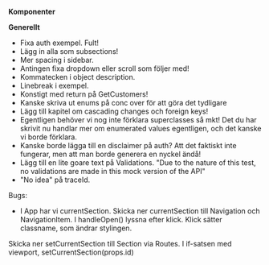 **Komponenter**

**Generellt**

- Fixa auth exempel. Fult!
- Lägg in alla som subsections!
- Mer spacing i sidebar.
- Antingen fixa dropdown eller scroll som följer med!
- Kommatecken i object description.
- Linebreak i exempel.
- Konstigt med return på GetCustomers!
- Kanske skriva ut enums på conc over för att göra det tydligare
- Lägg till kapitel om cascading changes och foreign keys!
- Egentligen behöver vi nog inte förklara superclasses så mkt! Det du har skrivit nu handlar mer om enumerated values egentligen, och det kanske vi borde förklara.
- Kanske borde lägga till en disclaimer på auth? Att det faktiskt inte fungerar, men att man borde generera en nyckel ändå! 
- Lägg till en lite goare text på Validations. "Due to the nature of this test, no validations are made in this mock version of the API"
- "No idea" på traceId. 



Bugs:

- I App har vi currentSection. Skicka ner currentSection till Navigation och NavigationItem. I handleOpen() lyssna efter klick.
  Klick sätter classname, som ändrar stylingen.

Skicka ner setCurrentSection till Section via Routes. I if-satsen med viewport, setCurrentSection(props.id)
